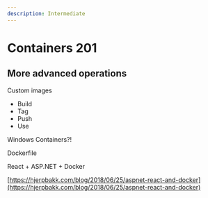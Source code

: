 ```yaml
---
description: Intermediate
---
```


# Containers 201

## More advanced operations

Custom images

* Build
* Tag
* Push
* Use

Windows Containers?!

Dockerfile

React + ASP.NET + Docker

[https://hjerpbakk.com/blog/2018/06/25/aspnet-react-and-docker](https://hjerpbakk.com/blog/2018/06/25/aspnet-react-and-docker)

